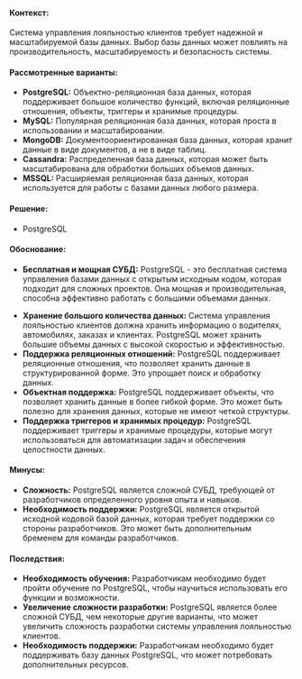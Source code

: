 #### Контекст:
Система управления лояльностью клиентов требует надежной и масштабируемой базы данных. Выбор базы данных может повлиять на производительность, масштабируемость и безопасность системы.
#### Рассмотренные варианты:
- **PostgreSQL:** Объектно-реляционная база данных, которая поддерживает большое количество функций, включая реляционные отношения, объекты, триггеры и хранимые процедуры.
- **MySQL:** Популярная реляционная база данных, которая проста в использовании и масштабировании.
- **MongoDB:** Документоориентированная база данных, которая хранит данные в виде документов, а не в виде таблиц.
- **Cassandra:** Распределенная база данных, которая может быть масштабирована для обработки больших объемов данных.
- **MSSQL:** Расширяемая реляционная база данных, которая используется для работы с базами данных любого размера.
#### Решение:
- PostgreSQL
#### Обоснование:
* **Бесплатная и мощная СУБД:** PostgreSQL - это бесплатная система управления базами данных с открытым исходным кодом, которая подходит для сложных проектов. Она мощная и производительная, способна эффективно работать с большими объемами данных.
- **Хранение большого количества данных:** Система управления лояльностью клиентов должна хранить информацию о водителях, автомобилях, заказах и клиентах. PostgreSQL может хранить большие объемы данных с высокой скоростью и эффективностью.
- **Поддержка реляционных отношений:** PostgreSQL поддерживает реляционные отношения, что позволяет хранить данные в структурированной форме. Это упрощает поиск и обработку данных.
- **Объектная поддержка:** PostgreSQL поддерживает объекты, что позволяет хранить данные в более гибкой форме. Это может быть полезно для хранения данных, которые не имеют четкой структуры.
- **Поддержка триггеров и хранимых процедур:** PostgreSQL поддерживает триггеры и хранимые процедуры, которые могут использоваться для автоматизации задач и обеспечения целостности данных.
#### Минусы:
- **Сложность:** PostgreSQL является сложной СУБД, требующей от разработчиков определенного уровня опыта и навыков.
- **Необходимость поддержки:** PostgreSQL является открытой исходной кодовой базой данных, которая требует поддержки со стороны разработчиков. Это может быть дополнительным бременем для команды разработчиков.
#### Последствия:
- **Необходимость обучения:** Разработчикам необходимо будет пройти обучение по PostgreSQL, чтобы научиться использовать его функции и возможности.
- **Увеличение сложности разработки:** PostgreSQL является более сложной СУБД, чем некоторые другие варианты, что может увеличить сложность разработки системы управления лояльностью клиентов.
- **Необходимость поддержки:** Разработчикам необходимо будет поддерживать базу данных PostgreSQL, что может потребовать дополнительных ресурсов.